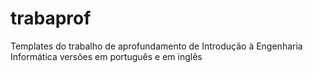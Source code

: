 # trabaprof
Templates do trabalho de aprofundamento de Introdução à Engenharia Informática versões em português e em inglês
